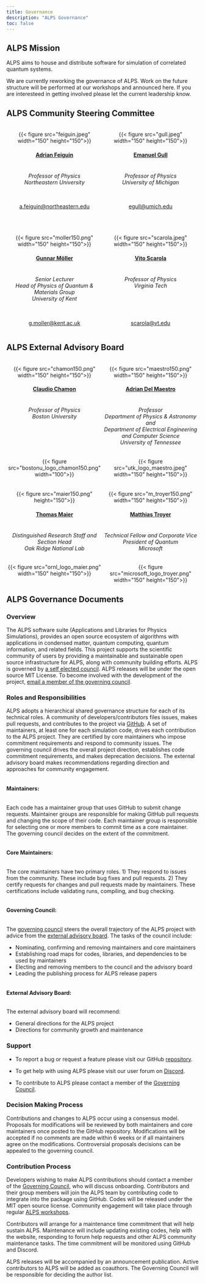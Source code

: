 ```yaml
---
title: Governance
description: "ALPS Governance"
toc: false
---
```


## ALPS Mission

ALPS aims to house and distribute software for simulation of correlated quantum systems.

We are currently reworking the governance of ALPS. Work on the future structure will be performed at our workshops and announced here. If you are interesteed in getting involved please let the current leadership know.

## ALPS Community Steering Committee

<br>

<style>
div.mycontainer {
  width:100%;
  overflow:auto;
}
div.mycontainer div {
  width: 50%;  
  float: left;
  display: inline-block;
  text-align: center;
}
h4 {
  display: inline-block;
}
</style>


<div class="mycontainer">

  <div>
    {{< figure src="feiguin.jpeg" width="150" height="150">}}
  </div>
  
  <div>
    {{< figure src="gull.jpeg" width="150" height="150">}}
  </div>
  
</div>

<div class="mycontainer">

  <div>
    <h4><a href="https://cos.northeastern.edu/people/adrian-feiguin/">Adrian Feiguin</a></h4>
    <h6>Professor of Physics<br>
    Northeastern University
    </h6>
  </div>
  
  <div>
    <h4><a href="https://lsa.umich.edu/physics/people/faculty/egull.html">Emanuel Gull</a></h4>
    <h6>Professor of Physics<br>
    University of Michigan
    </h6>
  </div>
  
</div>

<div class="mycontainer">
  <div>
    <p>
    <a href="mailto:a.feiguin@northeastern.edu">a.feiguin@northeastern.edu</a>
    </p>
  </div>
  <div>
    <p>
    <a href="mailto:egull@umich.edu">egull@umich.edu</a>
    </p>
  </div>
  
</div>

<br>
<br>
<br>

<div class="mycontainer">

  <div>
    {{< figure src="moller150.png" width="150" height="150">}}
  </div>
  
  <div>
    {{< figure src="scarola.jpeg" width="150" height="150">}}
  </div>
  
</div>

<div class="mycontainer">
  
  <div>
    <h4><a href="https://www.kent.ac.uk/physics-astronomy/people/466/möller-gunnar">Gunnar Möller</a></h4>
    <h6>Senior Lecturer<br>
    Head of Physics of Quantum & Materials Group<br>
    University of Kent
    </h6>
  </div>
  
  <div>
    <h4><a href="https://scarola.phys.vt.edu/">Vito Scarola</a></h4>
    <h6>Professor of Physics<br>
    Virginia Tech
    </h6>
  </div>
  
</div>


<div class="mycontainer">
  <div>
    <p>
    <a href="mailto:g.moller@kent.ac.uk">g.moller@kent.ac.uk</a>
    </p>
  </div>
  <div>
    <p>
    <a href="mailto:scarola@vt.edu">scarola@vt.edu</a>
    </p>
  </div>
</div>


## ALPS External Advisory Board

<br>
<div class="mycontainer">

  <div>
    {{< figure src="chamon150.png" width="150" height="150">}}
  </div>

  <div>
    {{< figure src="maestro150.png" width="150" height="150">}}
  </div>
  
</div>

<div class="mycontainer">
  <div>
    <h4><a href="https://www.bu.edu/eng/profile/claudio-chamon/">Claudio Chamon</a></h4>
  </div>

  <div>
    <h4><a href="https://quantum.utk.edu/people/adrian-del-maestro-2/">Adrian Del Maestro</a></h4>
  </div>

</div>

<div class="mycontainer">
  <div>
    <h6>
    Professor of Physics <br>
    Boston University
    </h6>
  </div>

  <div>
    <h6>Professor<br>
    Department of Physics & Astronomy and <br> 
    Department of Electrical Engineering and Computer Science <br>
    University of Tennessee<br>
    </h6>
  </div>

</div>


<div class="mycontainer">

  <div>
    {{< figure src="bostonu_logo_chamon150.png" width="100">}}
  </div>
  <div>
    {{< figure src="utk_logo_maestro.jpeg" width="150" height="150">}}
  </div>
  
</div>

<br>
<br>

<div class="mycontainer">
  <div>
    {{< figure src="maier150.png" height="150">}}
  </div>
  <div>
    {{< figure src="m_troyer150.png" width="150" height="150">}}
  </div>
</div>

<div class="mycontainer">

  <div>
    <h4><a href="https://www.ornl.gov/staff-profile/thomas-maier">Thomas Maier</a></h4>
  </div>

  <div>
    <h4><a href="https://www.microsoft.com/en-us/research/people/mtroyer/">Matthias Troyer</a></h4>
  </div>

</div>
<div class="mycontainer">

  <div>
    <h6>Distinguished Research Staff and Section Head<br>
    Oak Ridge National Lab<br>
    </h6>
  </div>

  <div>
    <h6>Technical Fellow and Corporate Vice President of Quantum<br>
    Microsoft<br>
    </h6>
  </div>
  
</div>

<div class="mycontainer">

  <div>
    {{< figure src="ornl_logo_maier.png" width="150" height="150">}}
  </div>
  
  <div>
    {{< figure src="microsoft_logo_troyer.png" width="150" height="150">}}
  </div>
  
</div>

## ALPS Governance Documents

### Overview 

The ALPS software suite (Applications and Libraries for Physics Simulations), provides an open source ecosystem of algorithms with applications in condensed matter, quantum computing, quantum information, and related fields. This project supports the scientific community of users by providing a maintainable and sustainable open source infrastructure for ALPS, along with community building efforts.
ALPS is governed by [a self elected council](#alps-community-steering-committee).  ALPS releases will be under the open source MIT License.  To become involved with the development of the project, [email a member of the governing council](#alps-community-steering-committee).

### Roles and Responsibilities 

ALPS adopts a hierarchical shared governance structure for each of its technical roles.
A community of developers/contributors files issues, makes pull requests, and contributes to the project via [GitHub](https://github.com/ALPSim/ALPS).
A set of maintainers, at least one for each simulation code, drives each contribution to the ALPS project.
They are certified by core maintainers who impose commitment requirements and respond to community issues.
The governing council drives the overall project direction, establishes code commitment requirements, and makes deprecation decisions. 
The external advisory board makes recommendations regarding direction and approaches for community engagement.

#### Maintainers:

Each code has a maintainer group that uses GitHub to submit change requests. Maintainer groups are responsible for making GitHub pull requests and changing the scope of their code.  Each maintainer group is responsible for selecting one or more members to commit time as a core maintainer.  The governing council decides on the extent of the commitment. 

#### Core Maintainers:
    
The core maintainers have two primary roles.  1) They respond to issues from the community.  These include bug fixes and pull requests. 2) They certify requests for changes and pull requests made by maintainers.    These certifications include validating runs, compiling, and bug checking. 

#### Governing Council:
    
The [governing council](#alps-community-steering-committee) steers the overall trajectory of the ALPS project with advice from the [external advisory board](#alps-external-advisory-board).  The tasks of the council include:

- Nominating, confirming and removing maintainers and core maintainers
- Establishing road maps for codes, libraries, and dependencies to be used by maintainers
- Electing and removing members to the council and the advisory board
- Leading the publishing process for ALPS release papers

#### External Advisory Board:

The external advisory board will recommend: 

- General directions for the ALPS project
- Directions for community growth and maintenance

### Support 

- To report a bug or request a feature please visit our GitHub [repository](https://github.com/ALPSim/ALPS/issues). 

- To get help with using ALPS please visit our user forum on [Discord](https://discord.gg/JRNWnnva9g).

    
- To contribute to ALPS please contact a member of the [Governing Council](#alps-community-steering-committee).

### Decision Making Process 

Contributions and changes to ALPS occur using a consensus model.  Proposals for modifications will be reviewed by both maintainers and core maintainers once posted to the GitHub repository.  Modifications will be accepted if no comments are made within 6 weeks or if all maintainers agree on the modifications.  Controversial proposals decisions can be appealed to the governing council.

### Contribution Process

Developers wishing to make ALPS contributions should contact a member of the [Governing Council](#alps-community-steering-committee), who will discuss onboarding.  Contributors and their group members will join the ALPS team by contributing code to integrate into the package using GitHub.  Codes will be released under the MIT open source license.  Community engagement will take place through regular [ALPS workshops](https://alps.comp-phys.com/events/). 

Contributors will arrange for a maintenance time commitment that will help sustain ALPS.  Maintenance will include updating existing codes, help with the website, responding to forum help requests and other ALPS community maintenance tasks.  The time commitment will be monitored using GitHub and Discord.  

ALPS releases will be accompanied by an announcement publication. Active contributors to ALPS will be added as coauthors.  The Governing Council will be responsible for deciding the author list.

